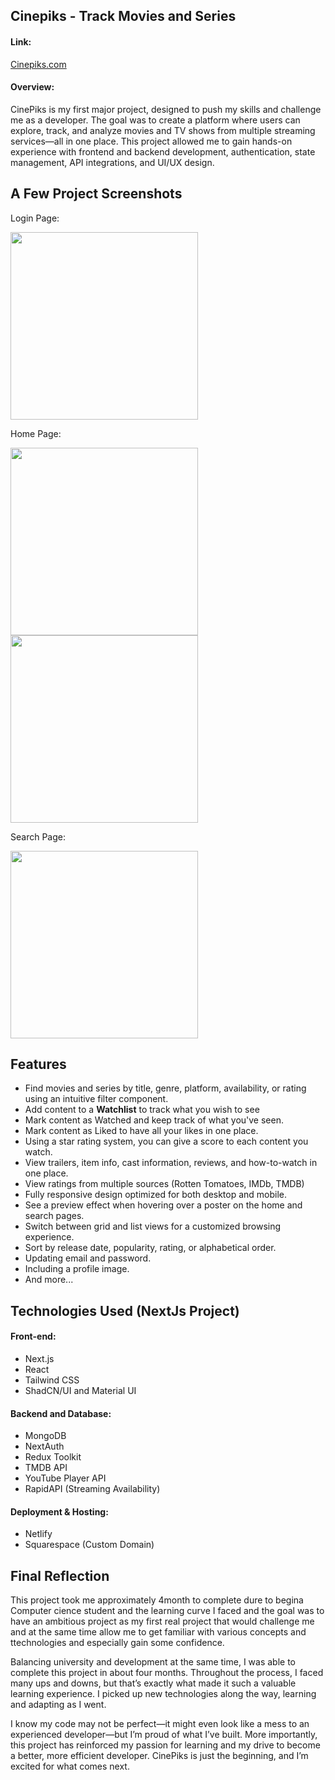 ## Cinepiks - Track Movies and Series 

#### Link:
[Cinepiks.com](https://cinepiks.com)

#### Overview:

CinePiks is my first major project, designed to push my skills and challenge me as a developer. The goal was to create a platform where users can explore, track, and analyze movies and TV shows from multiple streaming services—all in one place. This project allowed me to gain hands-on experience with frontend and backend development, authentication, state management, API integrations, and UI/UX design.

## A Few Project Screenshots


Login Page:

<img src="https://github.com/user-attachments/assets/f4fdd419-c0da-46dd-81e4-ba01437fb9e3" height="300">



Home Page:

<img src="https://github.com/user-attachments/assets/09fbfbd5-ef3b-4e79-8c38-e8da5de8735f" height="300">

<img src="https://github.com/user-attachments/assets/dbd77ea5-9604-428a-bee4-409525272ec3" height="300">



Search Page:

<img src="https://github.com/user-attachments/assets/90f351aa-f7d5-4830-9a0e-af0ad6161857" height="300">


## Features
- Find movies and series by title, genre, platform, availability, or rating using an intuitive filter component.
- Add content to a **Watchlist** to track what you wish to see
- Mark content as Watched and keep track of what you've seen.
- Mark content as Liked to have all your likes in one place.
- Using a star rating system, you can give a score to each content you watch.
- View trailers, item info, cast information, reviews, and how-to-watch in one place.
- View ratings from multiple sources (Rotten Tomatoes, IMDb, TMDB)  
- Fully responsive design optimized for both desktop and mobile.
- See a preview effect when hovering over a poster on the home and search pages.
- Switch between grid and list views for a customized browsing experience.
- Sort by release date, popularity, rating, or alphabetical order.
- Updating email and password.
- Including a profile image.
- And more...


## Technologies Used (NextJs Project)
#### Front-end:
- Next.js
- React 
- Tailwind CSS 
- ShadCN/UI and Material UI
#### Backend and Database:
- MongoDB
- NextAuth
- Redux Toolkit
- TMDB API
- YouTube Player API
- RapidAPI (Streaming Availability)
#### Deployment & Hosting:
- Netlify
- Squarespace (Custom Domain)

 
## Final Reflection

This project took me approximately 4month to complete dure to begina Computer cience student and the learning curve I faced and the goal was to have an ambitious project as my first real project that would challenge me and at the same time allow me to get familiar with various concepts and ttechnologies and especially gain some confidence.

Balancing university and development at the same time, I was able to complete this project in about four months. Throughout the process, I faced many ups and downs, but that’s exactly what made it such a valuable learning experience. I picked up new technologies along the way, learning and adapting as I went.

I know my code may not be perfect—it might even look like a mess to an experienced developer—but I’m proud of what I’ve built. More importantly, this project has reinforced my passion for learning and my drive to become a better, more efficient developer. CinePiks is just the beginning, and I’m excited for what comes next.

